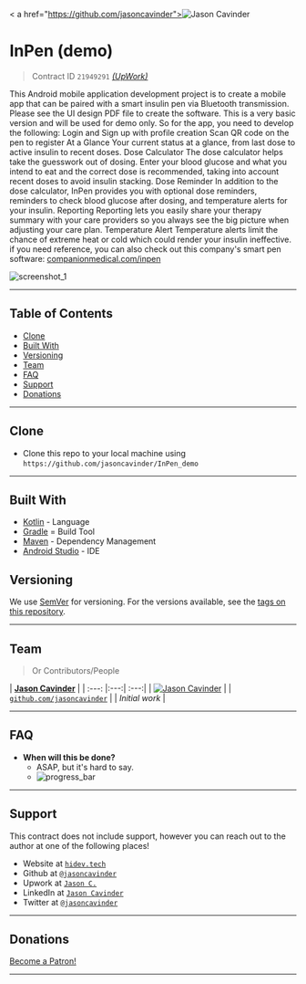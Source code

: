 < a href="https://github.com/jasoncavinder"><img src="https://avatars2.githubusercontent.com/u/3366163?s=460&v=4" title="Jason Cavinder" alt="Jason Cavinder"></a>

<!-- [![jasoncavinder](https://avatars2.githubusercontent.com/u/3366163?s=460&v=4)](https://github.com/jasoncavinder) -->

# InPen (demo)

> Contract ID `21949291` [*(UpWork)*](https://www.upwork.com/ab/f/contracts/21949291)

This Android mobile application development project is to create a mobile app that can be paired with a smart insulin pen via Bluetooth transmission. Please see the UI design PDF file to create the software.
This is a very basic version and will be used for demo only.
So for the app, you need to develop the following:
Login and Sign up with profile creation
Scan QR code on the pen to register
At a Glance
Your current status at a glance, from last dose to active insulin to recent doses.
Dose Calculator
The dose calculator helps take the guesswork out of dosing. Enter your blood glucose and what you intend to eat and the correct dose is recommended, taking into account recent doses to avoid insulin stacking.
Dose Reminder
In addition to the dose calculator, InPen provides you with optional dose reminders, reminders to check blood glucose after dosing, and temperature alerts for your insulin.
Reporting
Reporting lets you easily share your therapy summary with your care providers so you always see the big picture when adjusting your care plan.
Temperature Alert
Temperature alerts limit the chance of extreme heat or cold which could render your insulin ineffective.
if you need reference, you can also check out this company's smart pen software: [companionmedical.com/inpen](https://www.companionmedical.com/inpen)

![screenshot_1](https://raw.githubusercontent.com/jasoncavinder/InPen_demo/master/README/Screenshot_1556449491.png)

---

## Table of Contents

- [Clone](#clone)
- [Built With](#built-with)
- [Versioning](#versioning)
- [Team](#team)
- [FAQ](#faq)
- [Support](#support)
- [Donations](#donations)

---

## Clone

- Clone this repo to your local machine using `https://github.com/jasoncavinder/InPen_demo`

---

## Built With

* [Kotlin](http://kotlinlang.org) - Language
* [Gradle](https://gradle.org) = Build Tool
* [Maven](https://maven.apache.org/) - Dependency Management
* [Android Studio](https://developer.android.com/studio) - IDE

## Versioning

We use [SemVer](http://semver.org/) for versioning. For the versions available, see the [tags on this repository](https://github.com/jasoncavinder/InPen_demo/tags).

---

## Team

> Or Contributors/People

| <a href="https://github.com/jasoncavinder" target="_blank">**Jason Cavinder**</a> | 
| :---: |:---:| :---:|
| [![Jason Cavinder](https://avatars1.githubusercontent.com/u/4284691?v=3&s=200)](https://github.com/jasoncavinder)    |
| <a href="http://github.com/jasoncavinder" target="_blank">`github.com/jasoncavinder`</a> |
| *Initial work* |

---

## FAQ

- **When will this be done?**
    - ASAP, but it's hard to say.
    - ![progress_bar](https://raw.githubusercontent.com/jasoncavinder/InPen_demo/master/README/Progress.gif)

---

## Support

This contract does not include support, however you can reach out to the author at one of the following places!

- Website at <a href="http://hidev.tech" target="_blank">`hidev.tech`</a>
- Github at <a href="http://github.com/jasoncavinder">`@jasoncavinder`</a>
- Upwork at <a href="https://www.upwork.com/o/profiles/users/_~01ca95357e1e521945/" target="_blank">`Jason C.`</a>
- LinkedIn at <a href="https://www.linkedin.com/in/jason-cavinder/">`Jason Cavinder`</a>
- Twitter at <a href="https://twitter.com/jasoncavinder" target="_blank">`@jasoncavinder`</a>

---

## Donations

<a href="https://www.patreon.com/bePatron?u=3707292" data-patreon-widget-type="become-patron-button">Become a Patron!</a><script async src="https://c6.patreon.com/becomePatronButton.bundle.js"></script>

---
